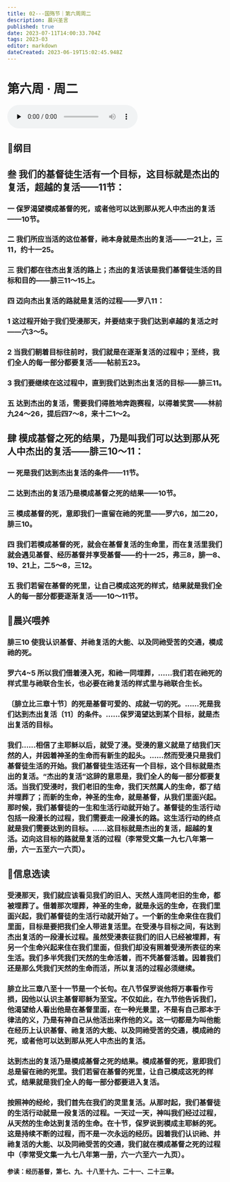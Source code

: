 ```yaml
---
title: 02---国殇节｜第六周周二
description: 晨兴圣言
published: true
date: 2023-07-11T14:00:33.704Z
tags: 2023-03
editor: markdown
dateCreated: 2023-06-19T15:02:45.948Z
---
```


# 第六周 · 周二
<audio id="audio" controls="" preload="none">
      <source id="mp3" src="/2023-03/week6/week6day2.mp3">
</audio>

## 📖纲目

## 叁	我们的基督徒生活有一个目标，这目标就是杰出的复活，超越的复活——11节：

### 一	保罗渴望模成基督的死，或者他可以达到那从死人中杰出的复活——10节。

### 二	我们所应当活的这位基督，祂本身就是杰出的复活——一21上，三11，约十一25。

### 三	我们都在往杰出复活的路上；杰出的复活该是我们基督徒生活的目标和目的——腓三11～15上。

### 四	迈向杰出复活的路就是复活的过程——罗八11：

### 1	这过程开始于我们受浸那天，并要结束于我们达到卓越的复活之时——六3～5。

### 2	当我们朝着目标往前时，我们就是在逐渐复活的过程中；至终，我们全人的每一部分都要复活——帖前五23。

### 3	我们要继续在这过程中，直到我们达到杰出复活的目标——腓三11。

### 五	达到杰出的复活，需要我们得胜地奔跑赛程，以得着奖赏——林前九24～26，提后四7～8，来十二1～2。

## 肆	模成基督之死的结果，乃是叫我们可以达到那从死人中杰出的复活——腓三10～11：

### 一	死是我们达到杰出复活的条件——11节。

### 二	达到杰出的复活乃是模成基督之死的结果——10节。

### 三	模成基督的死，意即我们一直留在祂的死里——罗六6，加二20，腓三10。

### 四	我们若模成基督的死，就会在基督复活的生命里，而在复活里我们就会遇见基督、经历基督并享受基督——约十一25，弗三8，腓一8、19、21上，二5～8，三12。

### 五	我们若留在基督的死里，让自己模成这死的样式，结果就是我们全人的每一部分都要逐渐复活——10～11节。

## 📖晨兴喂养

### 腓三10    使我认识基督、并祂复活的大能、以及同祂受苦的交通，模成祂的死。

### 罗六4~5	   所以我们借着浸入死，和祂一同埋葬，……我们若在祂死的样式里与祂联合生长，也必要在祂复活的样式里与祂联合生长。

### 〔腓立比三章十节〕的死是基督可爱的、成就一切的死。……死是我们达到杰出复活〔11〕的条件。……保罗渴望达到某个目标，就是杰出复活的目标。

### 我们……相信了主耶稣以后，就受了浸。受浸的意义就是了结我们天然的人，并因着神圣的生命而有新生的起头。……然而受浸只是我们基督徒生活的开始。我们基督徒生活还有一个目标，这个目标就是杰出的复活。“杰出的复活”这辞的意思是，我们全人的每一部分都要复活。当我们受浸时，我们老旧的生命，我们天然属人的生命，都了结并埋葬了；而新的生命，神圣的生命，就是基督，从我们里面兴起。那时候，我们基督徒的一生和生活行动就开始了。基督徒的生活行动包括一段漫长的过程，我们需要走一段漫长的路。这生活行动的终点就是我们需要达到的目标。……这目标就是杰出的复活，超越的复活。迈向这目标的路就是复活的过程（李常受文集一九七八年第一册，六一五至六一六页）。

## 📖信息选读

### 受浸那天，我们就应该看见我们的旧人、天然人连同老旧的生命，都被埋葬了。借着那次埋葬，神圣的生命，就是永远的生命，在我们里面兴起，我们基督徒的生活行动就开始了。一个新的生命来住在我们里面，目标是要把我们全人带进复活里。在受浸与目标之间，有达到杰出复活的一段漫长过程。虽然受浸表征我们的旧人已经被埋葬，有另一个生命兴起来住在我们里面，但我们却没有照着受浸所表征的来生活。我们多半凭我们天然的生命活着，而不凭基督活着。因着我们还是那么凭我们天然的生命而活，所以复活的过程必须继续。

### 腓立比三章八至十一节是一个长句。在八节保罗说他将万事看作亏损，因他以认识主基督耶稣为至宝。不仅如此，在九节他告诉我们，他渴望给人看出他是在基督里面，在一种光景里，不是有自己那本于律法的义，乃是有神自己从他活出来作他的义。这一切都是为叫他能在经历上认识基督、祂复活的大能、以及同祂受苦的交通，模成祂的死，或者他可以达到那从死人中杰出的复活。

### 达到杰出的复活乃是模成基督之死的结果。模成基督的死，意即我们总是留在祂的死里。我们若留在基督的死里，让自己模成这死的样式，结果就是我们全人的每一部分都要进入复活。

### 按照神的经纶，我们首先在我们的灵里复活。从那时起，我们基督徒的生活行动就是一段复活的过程。一天过一天，神叫我们经过过程，从天然的生命达到复活的生命。在十节，保罗说到模成主耶稣的死。这是持续不断的过程，而不是一次永远的经历。因着我们认识祂、并祂复活的大能、以及同祂受苦的交通，我们就在模成基督之死的过程中（李常受文集一九七八年第一册，六一六至六一九页）。

**参读：经历基督，第七、九、十八至十九、二十一、二十三章。**